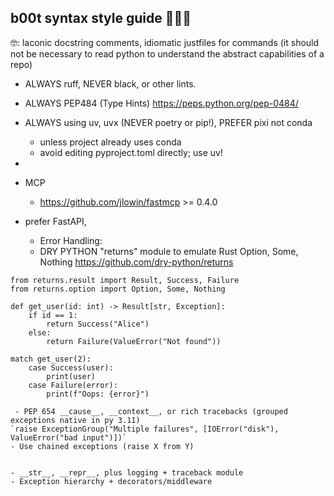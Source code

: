 ## b00t syntax style guide 🥾💌🐍

🤓: laconic docstring comments, idiomatic justfiles for commands 
(it should not be necessary to read python to understand the abstract capabilities of a
repo)


- ALWAYS ruff, NEVER black, or other lints.
- ALWAYS PEP484 (Type Hints) https://peps.python.org/pep-0484/
- ALWAYS using uv, uvx (NEVER poetry or pip!), PREFER pixi not conda
	* unless project already uses conda
	* avoid editing pyproject.toml directly; use uv! 
- 

- MCP
	* https://github.com/jlowin/fastmcp >= 0.4.0

- prefer FastAPI,
	* Error Handling:
	- DRY PYTHON "returns" module to emulate Rust Option, Some, Nothing https://github.com/dry-python/returns

```
from returns.result import Result, Success, Failure
from returns.option import Option, Some, Nothing

def get_user(id: int) -> Result[str, Exception]:
    if id == 1:
        return Success("Alice")
    else:
        return Failure(ValueError("Not found"))

match get_user(2):
    case Success(user):
        print(user)
    case Failure(error):
        print(f"Oops: {error}")
```
	 - PEP 654 __cause__, __context__, or rich tracebacks (grouped exceptions native in py 3.11)
	`raise ExceptionGroup("Multiple failures", [IOError("disk"), ValueError("bad input")])`
	- Use chained exceptions (raise X from Y)
```

```
	- __str__, __repr__, plus logging + traceback module
	- Exception hierarchy + decorators/middleware



